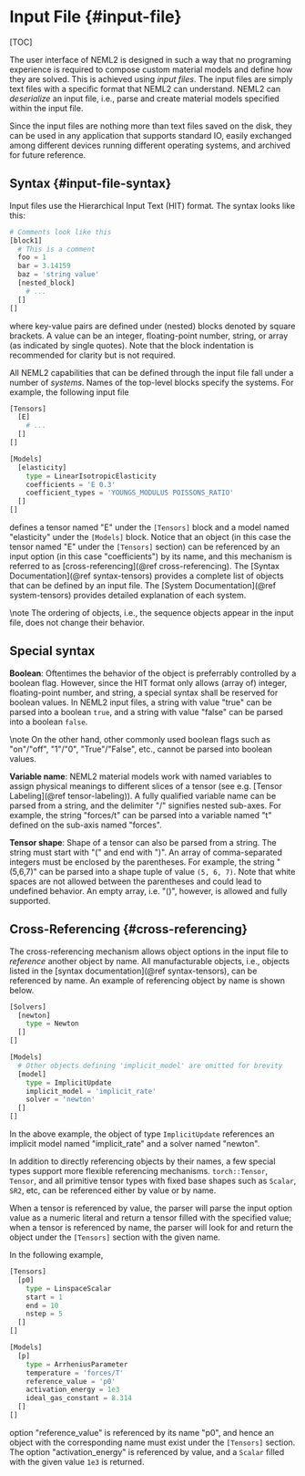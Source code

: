 # Input File {#input-file}

[TOC]

The user interface of NEML2 is designed in such a way that no programing experience is required to compose custom material models and define how they are solved. This is achieved using _input files_. The input files are simply text files with a specific format that NEML2 can understand. NEML2 can _deserialize_ an input file, i.e., parse and create material models specified within the input file.

Since the input files are nothing more than text files saved on the disk, they can be used in any application that supports standard IO, easily exchanged among different devices running different operating systems, and archived for future reference.

## Syntax {#input-file-syntax}

Input files use the Hierarchical Input Text (HIT) format. The syntax looks like this:
```python
# Comments look like this
[block1]
  # This is a comment
  foo = 1
  bar = 3.14159
  baz = 'string value'
  [nested_block]
    # ...
  []
[]
```
where key-value pairs are defined under (nested) blocks denoted by square brackets. A value can be an integer, floating-point number, string, or array (as indicated by single quotes). Note that the block indentation is recommended for clarity but is not required.

All NEML2 capabilities that can be defined through the input file fall under a number of _systems_. Names of the top-level blocks specify the systems. For example, the following input file
```python
[Tensors]
  [E]
    # ...
  []
[]

[Models]
  [elasticity]
    type = LinearIsotropicElasticity
    coefficients = 'E 0.3'
    coefficient_types = 'YOUNGS_MODULUS POISSONS_RATIO'
  []
[]
```
defines a tensor named "E" under the `[Tensors]` block and a model named "elasticity" under the `[Models]` block. Notice that an object (in this case the tensor named "E" under the `[Tensors]` section) can be referenced by an input option (in this case "coefficients") by its name, and this mechanism is referred to as [cross-referencing](@ref cross-referencing). The [Syntax Documentation](@ref syntax-tensors) provides a complete list of objects that can be defined by an input file. The [System Documentation](@ref system-tensors) provides detailed explanation of each system.

\note
The ordering of objects, i.e., the sequence objects appear in the input file, does not change their behavior.

## Special syntax

**Boolean**: Oftentimes the behavior of the object is preferrably controlled by a boolean flag. However, since the HIT format only allows (array of) integer, floating-point number, and string, a special syntax shall be reserved for boolean values. In NEML2 input files, a string with value "true" can be parsed into a boolean `true`, and a string with value "false" can be parsed into a boolean `false`.

\note
On the other hand, other commonly used boolean flags such as "on"/"off", "1"/"0", "True"/"False", etc., cannot be parsed into boolean values.

**Variable name**: NEML2 material models work with named variables to assign physical meanings to different slices of a tensor (see e.g. [Tensor Labeling](@ref tensor-labeling)). A fully qualified variable name can be parsed from a string, and the delimiter "/" signifies nested sub-axes. For example, the string "forces/t" can be parsed into a variable named "t" defined on the sub-axis named "forces".

**Tensor shape**: Shape of a tensor can also be parsed from a string. The string must start with "(" and end with ")". An array of comma-separated integers must be enclosed by the parentheses. For example, the string "(5,6,7)" can be parsed into a shape tuple of value `(5, 6, 7)`. Note that white spaces are not allowed between the parentheses and could lead to undefined behavior. An empty array, i.e. "()", however, is allowed and fully supported.

## Cross-Referencing {#cross-referencing}

The cross-referencing mechanism allows object options in the input file to _reference_ another object by name. All manufacturable objects, i.e., objects listed in the [syntax documentation](@ref syntax-tensors), can be referenced by name. An example of referencing object by name is shown below.
```python
[Solvers]
  [newton]
    type = Newton
  []
[]

[Models]
  # Other objects defining 'implicit_model' are omitted for brevity
  [model]
    type = ImplicitUpdate
    implicit_model = 'implicit_rate'
    solver = 'newton'
  []
[]
```
In the above example, the object of type `ImplicitUpdate` references an implicit model named "implicit_rate" and a solver named "newton".

In addition to directly referencing objects by their names, a few special types support more flexible referencing mechanisms. `torch::Tensor`, `Tensor`, and all primitive tensor types with fixed base shapes such as `Scalar`, `SR2`, etc, can be referenced either by value or by name.

When a tensor is referenced by value, the parser will parse the input option value as a numeric literal and return a tensor filled with the specified value; when a tensor is referenced by name, the parser will look for and return the object under the `[Tensors]` section with the given name.

In the following example,
```python
[Tensors]
  [p0]
    type = LinspaceScalar
    start = 1
    end = 10
    nstep = 5
  []
[]

[Models]
  [p]
    type = ArrheniusParameter
    temperature = 'forces/T'
    reference_value = 'p0'
    activation_energy = 1e3
    ideal_gas_constant = 8.314
  []
[]
```
option "reference_value" is referenced by its name "p0", and hence an object with the corresponding name must exist under the `[Tensors]` section. The option "activation_energy" is referenced by value, and a `Scalar` filled with the given value `1e3` is returned.
